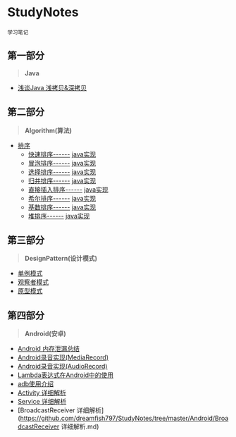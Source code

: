 # StudyNotes

	学习笔记

## 第一部分

> **Java**

* [浅谈Java 浅拷贝&深拷贝](https://github.com/dreamfish797/StudyNotes/tree/master/Java/浅谈Java浅拷贝&深拷贝.md)

## 第二部分

> **Algorithm(算法)**

* [排序](https://github.com/dreamfish797/StudyNotes/tree/master/Algorithm-learning/Sort)
	* [快速排序------](https://github.com/dreamfish797/StudyNotes/tree/master/Algorithm-learning/Sort/快速排序.md)	[java实现](https://github.com/dreamfish797/StudyNotes/blob/master/Algorithm-learning/Sort/Algorithm_impl_java/src/sort/QuickSort.java)
	* [冒泡排序------](https://github.com/dreamfish797/StudyNotes/tree/master/Algorithm-learning/Sort/冒泡排序.md) [java实现](https://github.com/dreamfish797/StudyNotes/blob/master/Algorithm-learning/Sort/Algorithm_impl_java/src/sort/BubbleSort.java)
	* [选择排序------](https://github.com/dreamfish797/StudyNotes/tree/master/Algorithm-learning/Sort/选择排序.md) [java实现](https://github.com/dreamfish797/StudyNotes/blob/master/Algorithm-learning/Sort/Algorithm_impl_java/src/sort/SelectSort.java)
	* [归并排序------](https://github.com/dreamfish797/StudyNotes/tree/master/Algorithm-learning/Sort/归并排序.md) [java实现](https://github.com/dreamfish797/StudyNotes/blob/master/Algorithm-learning/Sort/Algorithm_impl_java/src/sort/MergeSort.java)
	* [直接插入排序------](https://github.com/dreamfish797/StudyNotes/tree/master/Algorithm-learning/Sort/直接插入排序.md) [java实现](https://github.com/dreamfish797/StudyNotes/blob/master/Algorithm-learning/Sort/Algorithm_impl_java/src/sort/InsertionSort.java)
	* [希尔排序------](https://github.com/dreamfish797/StudyNotes/tree/master/Algorithm-learning/Sort/希尔排序.md) [java实现](https://github.com/dreamfish797/StudyNotes/blob/master/Algorithm-learning/Sort/Algorithm_impl_java/src/sort/ShellSort.java)
	* [基数排序------](https://github.com/dreamfish797/StudyNotes/tree/master/Algorithm-learning/Sort/基数排序.md) [java实现](https://github.com/dreamfish797/StudyNotes/blob/master/Algorithm-learning/Sort/Algorithm_impl_java/src/sort/RadixSort.java)
	* [堆排序------](https://github.com/dreamfish797/StudyNotes/tree/master/Algorithm-learning/Sort/堆排序.md) [java实现](https://github.com/dreamfish797/StudyNotes/blob/master/Algorithm-learning/Sort/Algorithm_impl_java/srcsort//RadixSort.java)
    
## 第三部分
    
> **DesignPattern(设计模式)**

* [单例模式](https://github.com/dreamfish797/StudyNotes/tree/master/DesignPattern/单例模式.md)
* [观察者模式](https://github.com/dreamfish797/StudyNotes/tree/master/DesignPattern/观察者模式.md)
* [原型模式](https://github.com/dreamfish797/StudyNotes/tree/master/DesignPattern/原型模式.md)

## 第四部分
> **Android(安卓)**

* [Android 内存泄漏总结](https://github.com/dreamfish797/StudyNotes/tree/master/Android/Android内存泄漏总结.md)
* [Android录音实现(MediaRecord)](https://github.com/dreamfish797/StudyNotes/tree/master/Android/Android录音实现(MediaRecord).md)
* [Android录音实现(AudioRecord)](https://github.com/dreamfish797/StudyNotes/tree/master/Android/Android录音实现(AudioRecord).md)
* [Lambda表达式在Android中的使用](https://github.com/dreamfish797/StudyNotes/tree/master/Android/Lambda表达式在Android中的使用.md)
* [adb使用介绍](https://github.com/dreamfish797/StudyNotes/tree/master/Android/adb使用介绍.md)
* [Activity 详细解析](https://github.com/dreamfish797/StudyNotes/tree/master/Android/Activity详细解析.md)
* [Service 详细解析](https://github.com/dreamfish797/StudyNotes/tree/master/Android/Service详细解析.md)
* [BroadcastReceiver 详细解析](https://github.com/dreamfish797/StudyNotes/tree/master/Android/BroadcastReceiver 详细解析.md)
